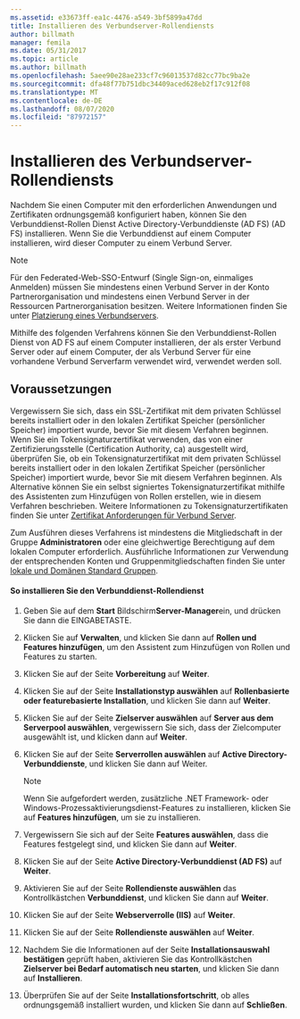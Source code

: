 ```yaml
---
ms.assetid: e33673ff-ea1c-4476-a549-3bf5899a47dd
title: Installieren des Verbundserver-Rollendiensts
author: billmath
manager: femila
ms.date: 05/31/2017
ms.topic: article
ms.author: billmath
ms.openlocfilehash: 5aee90e28ae233cf7c96013537d82cc77bc9ba2e
ms.sourcegitcommit: dfa48f77b751dbc34409aced628eb2f17c912f08
ms.translationtype: MT
ms.contentlocale: de-DE
ms.lasthandoff: 08/07/2020
ms.locfileid: "87972157"
---
```

# <a name="install-the-federation-service-role-service"></a>Installieren des Verbundserver-Rollendiensts

Nachdem Sie einen Computer mit den erforderlichen Anwendungen und Zertifikaten ordnungsgemäß konfiguriert haben, können Sie den Verbunddienst-Rollen Dienst Active Directory-Verbunddienste (AD FS) (AD FS) installieren. Wenn Sie die Verbunddienst auf einem Computer installieren, wird dieser Computer zu einem Verbund Server.

> [!NOTE]
> Für den Federated-Web-SSO-Entwurf (Single Sign-on, einmaliges Anmelden) müssen Sie mindestens einen Verbund Server in der Konto Partnerorganisation und mindestens einen Verbund Server in der Ressourcen Partnerorganisation besitzen. Weitere Informationen finden Sie unter [Platzierung eines Verbundservers](/previous-versions/windows/it-pro/windows-server-2012-R2-and-2012/dd807127(v=ws.11)).

Mithilfe des folgenden Verfahrens können Sie den Verbunddienst-Rollen Dienst von AD FS auf einem Computer installieren, der als erster Verbund Server oder auf einem Computer, der als Verbund Server für eine vorhandene Verbund Serverfarm verwendet wird, verwendet werden soll.

## <a name="prerequisites"></a>Voraussetzungen
Vergewissern Sie sich, dass ein SSL-Zertifikat mit dem privaten Schlüssel bereits installiert oder in den lokalen Zertifikat Speicher (persönlicher Speicher) importiert wurde, bevor Sie mit diesem Verfahren beginnen. Wenn Sie ein Tokensignaturzertifikat verwenden, das von einer Zertifizierungsstelle (Certification Authority, ca) ausgestellt wird, überprüfen Sie, ob ein Tokensignaturzertifikat mit dem privaten Schlüssel bereits installiert oder in den lokalen Zertifikat Speicher (persönlicher Speicher) importiert wurde, bevor Sie mit diesem Verfahren beginnen. Als Alternative können Sie ein selbst signiertes Tokensignaturzertifikat mithilfe des Assistenten zum Hinzufügen von Rollen erstellen, wie in diesem Verfahren beschrieben. Weitere Informationen zu Tokensignaturzertifikaten finden Sie unter [Zertifikat Anforderungen für Verbund Server](../design/certificate-requirements-for-federation-servers.md).

Zum Ausführen dieses Verfahrens ist mindestens die Mitgliedschaft in der Gruppe **Administratoren** oder eine gleichwertige Berechtigung auf dem lokalen Computer erforderlich. Ausführliche Informationen zur Verwendung der entsprechenden Konten und Gruppenmitgliedschaften finden Sie unter [lokale und Domänen Standard Gruppen](https://go.microsoft.com/fwlink/?LinkId=83477).

#### <a name="to-install-the-federation-service-role-service"></a>So installieren Sie den Verbunddienst-Rollendienst

1. Geben Sie auf dem **Start** Bildschirm**Server-Manager**ein, und drücken Sie dann die EINGABETASTE.

2. Klicken Sie auf **Verwalten**, und klicken Sie dann auf **Rollen und Features hinzufügen**, um den Assistent zum Hinzufügen von Rollen und Features zu starten.

3. Klicken Sie auf der Seite **Vorbereitung** auf **Weiter**.

4. Klicken Sie auf der Seite **Installationstyp auswählen** auf **Rollenbasierte oder featurebasierte Installation**, und klicken Sie dann auf **Weiter**.

5. Klicken Sie auf der Seite **Zielserver auswählen** auf **Server aus dem Serverpool auswählen**, vergewissern Sie sich, dass der Zielcomputer ausgewählt ist, und klicken dann auf **Weiter**.

6. Klicken Sie auf der Seite **Serverrollen auswählen** auf **Active Directory-Verbunddienste**, und klicken Sie dann auf Weiter.

    > [!NOTE]
    > Wenn Sie aufgefordert werden, zusätzliche .NET Framework- oder Windows-Prozessaktivierungsdienst-Features zu installieren, klicken Sie auf **Features hinzufügen**, um sie zu installieren.

7. Vergewissern Sie sich auf der Seite **Features auswählen**, dass die Features festgelegt sind, und klicken Sie dann auf **Weiter**.

8. Klicken Sie auf der Seite **Active Directory-Verbunddienst (AD FS)** auf **Weiter**.

9. Aktivieren Sie auf der Seite **Rollendienste auswählen** das Kontrollkästchen **Verbunddienst**, und klicken Sie dann auf **Weiter**.

10. Klicken Sie auf der Seite **Webserverrolle (IIS)** auf **Weiter**.

11. Klicken Sie auf der Seite **Rollendienste auswählen** auf **Weiter**.

12. Nachdem Sie die Informationen auf der Seite **Installationsauswahl bestätigen** geprüft haben, aktivieren Sie das Kontrollkästchen **Zielserver bei Bedarf automatisch neu starten**, und klicken Sie dann auf **Installieren**.

13. Überprüfen Sie auf der Seite **Installationsfortschritt**, ob alles ordnungsgemäß installiert wurden, und klicken Sie dann auf **Schließen**.